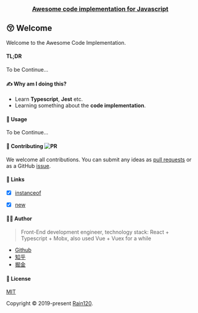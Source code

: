 <h3 align="center">
  <a href="https://github.com/Rain120/awesome-code-implementation">Awesome code implementation for Javascript</a>
</h3>

## 😚 Welcome

Welcome to the Awesome Code Implementation.

#### TL;DR

To be Continue...

#### ✍ Why am I doing this?

- Learn **Typescript**, **Jest** etc.
- Learning something about the **code implementation**.


#### 🔨 Usage

To be Continue...

#### 🤝 Contributing ![PR](https://img.shields.io/badge/PRs-Welcome-orange?style=flat-square&logo=appveyor)

We welcome all contributions. You can submit any ideas as [pull requests](https://github.com/Rain120/awesome-code-implementation/pulls) or as a GitHub [issue](https://github.com/Rain120/awesome-code-implementation/issues). 

#### 🔗 Links

- [x] [instanceof](src/instanceof/README.md)

- [x] [new](src/new/README.md)

#### 👨‍🏭 Author

> Front-End development engineer, technology stack: React + Typescript + Mobx, also used Vue + Vuex for a while

- [Github](https://github.com/Rain120)
- [知乎](https://www.zhihu.com/people/yan-yang-nian-hua-120/activities)
- [掘金](https://juejin.im/user/57c616496be3ff00584f54db)

#### 📝 License

[MIT](https://github.com/Rain120/awesome-code-implementation/blob/master/LICENSE)

Copyright © 2019-present [Rain120](https://github.com/Rain120).
